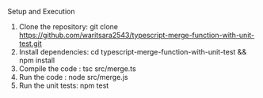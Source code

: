 Setup and Execution

1. Clone the repository: git clone https://github.com/waritsara2543/typescript-merge-function-with-unit-test.git
2. Install dependencies: cd typescript-merge-function-with-unit-test && npm install
3. Compile the code : tsc src/merge.ts
4. Run the code : node src/merge.js
5. Run the unit tests: npm test
